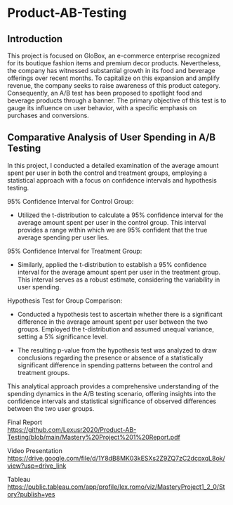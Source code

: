 # Product-AB-Testing


## Introduction

This project is focused on GloBox, an e-commerce enterprise recognized for its boutique fashion items and premium decor products. Nevertheless, the company has witnessed substantial growth in its food and beverage offerings over recent months. To capitalize on this expansion and amplify revenue, the company seeks to raise awareness of this product category. Consequently, an A/B test has been proposed to spotlight food and beverage products through a banner. The primary objective of this test is to gauge its influence on user behavior, with a specific emphasis on purchases and conversions.

## Comparative Analysis of User Spending in A/B Testing

In this project, I conducted a detailed examination of the average amount spent per user in both the control and treatment groups, employing a statistical approach with a focus on confidence intervals and hypothesis testing.

95% Confidence Interval for Control Group:

* Utilized the t-distribution to calculate a 95% confidence interval for the average amount spent per user in the control group. This interval provides a range within which we are 95% confident that the true average spending per user lies.

95% Confidence Interval for Treatment Group:

* Similarly, applied the t-distribution to establish a 95% confidence interval for the average amount spent per user in the treatment group. This interval serves as a robust estimate, considering the variability in user spending.

Hypothesis Test for Group Comparison:

* Conducted a hypothesis test to ascertain whether there is a significant difference in the average amount spent per user between the two groups. Employed the t-distribution and assumed unequal variance, setting a 5% significance level.

* The resulting p-value from the hypothesis test was analyzed to draw conclusions regarding the presence or absence of a statistically significant difference in spending patterns between the control and treatment groups.

  
This analytical approach provides a comprehensive understanding of the spending dynamics in the A/B testing scenario, offering insights into the confidence intervals and statistical significance of observed differences between the two user groups.



Final Report  
https://github.com/Lexusr2020/Product-AB-Testing/blob/main/Mastery%20Project%201%20Report.pdf

Video Presentation  
https://drive.google.com/file/d/1Y8dB8MK03kESXs2Z9ZQ7zC2dcpxqL8ok/view?usp=drive_link

Tableau  
https://public.tableau.com/app/profile/lex.romo/viz/MasteryProject1_2_0/Story?publish=yes
